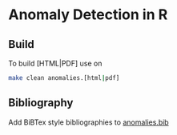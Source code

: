 # Anomaly Detection in R

## Build

To build [HTML|PDF] use on 

```bash
make clean anomalies.[html|pdf]
```

## Bibliography

Add BiBTex style bibliographies to [anomalies.bib](./anomalies.bib)


